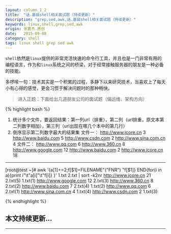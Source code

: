 ```yaml
---
layout: column_1_2
title:  "话.基础shell相关面试题（持续更新）"
description: "grep,sed,awk,话.基础shell相关面试题（持续更新）"
keywords: linux,shell,grep,sed,awk
origin: 张嘉杰.原创
date:   2015-09-08
category: shell
tags: linux shell grep sed awk
---
```

`shell`依然是`linux`提供的非常灵活快速的命令行工具，并且也是一门非常有用的编程语言，作为和`linux`系统之间的桥梁，对于经常接触服务器的朋友是一种必备的技能。
<!--more-->
多啰嗦一句：技术其实是一个积累的过程，多静下以来研究技术，当喜欢上了每天小有心得的感觉，更会习惯于解决问题时的那种畅快。

> 进入正题：下面给出几道朋友公司的面试题（偏运维、架构方向）

{% highlight bash %}
1. 统计多个文件，要返回结果：第一列url（排重），第二列（url排重，原文本第二列数字相加），第三列（url出现在哪几个本中的第几行）
2. 倒序显示第二列数字最大的结果集
文件一：
http://www.jcore.cn 3
http://www.baidu.com 5
http://www.csdn.com 2
http://www.sina.com.cn 4
文件二：
http://www.qq.com 6
http://www.360.cn 8
http://www.google.com 12
http://www.baidu.com 2
http://www.jcore.cn 18
-----------------------
[root@test ~]# awk '{a[$1]+=$2;f[$1]=FILENAME"("FNR") "f[$1]} END{for(i in a){print i"\t"a[i]"\t"f[i]} }' 1.txt 2.txt | sort -k2nr
http://www.jcore.cn     21      2.txt(5) 1.txt(1) 
http://www.google.com   12      2.txt(3) 
http://www.360.cn       8       2.txt(2) 
http://www.baidu.com    7       2.txt(4) 1.txt(2) 
http://www.qq.com       6       2.txt(1) 
http://www.sina.com.cn  4       1.txt(4) 
http://www.csdn.com     2       1.txt(3)

{% endhighlight %}

## 本文持续更新...

-----------------------
